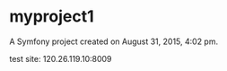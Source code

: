 myproject1
==========

A Symfony project created on August 31, 2015, 4:02 pm.

test site: 120.26.119.10:8009
